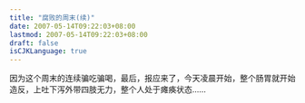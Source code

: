 ```yaml
---
title: "腐败的周末(续)"
date: 2007-05-14T09:22:03+08:00
lastmod: 2007-05-14T09:22:03+08:00
draft: false
isCJKLanguage: true
---
```


因为这个周末的连续骗吃骗喝，最后，报应来了，今天凌晨开始，整个肠胃就开始造反，上吐下泻外带四肢无力，整个人处于瘫痪状态……
